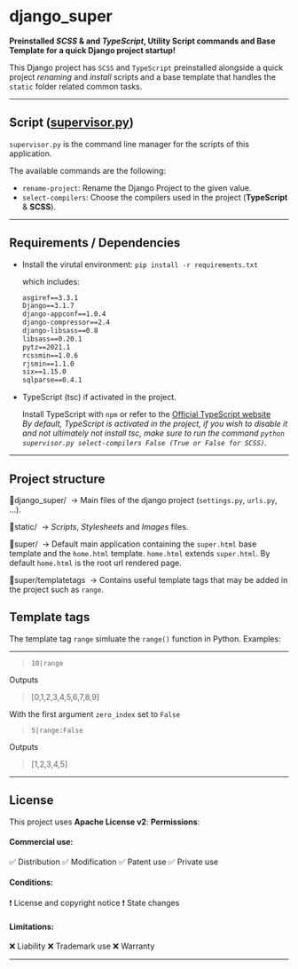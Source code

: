 # django_super
**Preinstalled _SCSS_ & and _TypeScript_, Utility Script commands and Base Template for a quick Django project startup!**

This Django project has `SCSS` and `TypeScript` preinstalled alongside a quick project _renaming_ and _install_ scripts and a base template that handles the `static` folder related common tasks. 

___
## Script ([supervisor.py](https://github.com/FredPerr/django_super/blob/main/supervisor.py)) ##

`supervisor.py` is the command line manager for the scripts of this application.

The available commands are the following:
- `rename-project`: Rename the Django Project to the given value.
- `select-compilers`: Choose the compilers used in the project (**TypeScript** & **SCSS**).

___

## Requirements / Dependencies ##
- Install the virutal environment:
`pip install -r requirements.txt`

    which includes:
    ```txt
    asgiref==3.3.1
    Django==3.1.7
    django-appconf==1.0.4
    django-compressor==2.4
    django-libsass==0.8
    libsass==0.20.1
    pytz==2021.1
    rcssmin==1.0.6
    rjsmin==1.1.0
    six==1.15.0
    sqlparse==0.4.1
    ```

- TypeScript (tsc) if activated in the project.

    Install TypeScript with `npm` or refer to the [Official TypeScript website](https://www.typescriptlang.org/download)
\
 _By default, TypeScript is activated in the project, if you wish to disable it and not ultimately not install tsc, make sure to run the command `python supervisor.py select-compilers False (True or False for SCSS)`._

___

## Project structure

&#x1F4C1;django_super/ &nbsp;&#8594; Main files of the django project (`settings.py`, `urls.py`, ...).

&#x1F4C1;static/ &nbsp;&#8594; _Scripts_, _Stylesheets_ and _Images_ files.

&#x1F4C1;super/ &nbsp;&#8594; Default main application containing the `super.html` base template and the `home.html` template. `home.html` extends `super.html`. By default `home.html` is the root url rendered page. 

&#x1F4C1;super/templatetags &nbsp;&#8594; Contains useful template tags that may be added in the project such as `range`.


## Template tags ##

The template tag `range` simluate the `range()` function in Python. 
Examples:
___
> `10|range`

Outputs
> [0,1,2,3,4,5,6,7,8,9]


With the first argument `zero_index` set to `False`
> `5|range:False`

Outputs
> [1,2,3,4,5]

___

## License ##

This project uses **Apache License v2**: 
**Permissions**:

#### Commercial use: ####
&#9989; Distribution
&#9989; Modification
&#9989; Patent use
&#9989; Private use

#### Conditions: ####
&#10071; License and copyright notice
&#10071; State changes

#### Limitations: ####
&#10060; Liability
&#10060; Trademark use
&#10060; Warranty

___
